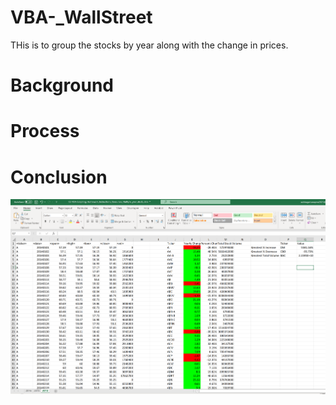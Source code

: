 # VBA-_WallStreet
THis is to group the stocks by year along with the change in prices.
# Background 

# Process
# Conclusion
![alt text](https://github.com/Subbagari1985/VBA-_WallStreet/blob/main/2014%20Results.PNG)
